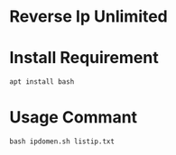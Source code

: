 # Reverse Ip Unlimited

# Install Requirement
```
apt install bash
```
# Usage Commant
```
bash ipdomen.sh listip.txt
```
